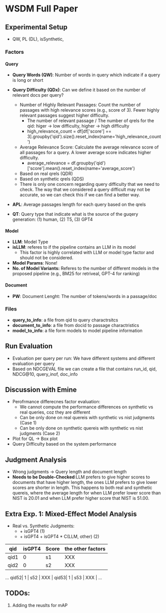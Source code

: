 # WSDM Full Paper

## Experimental Setup

- QW, PL (DL), isSynthetic, 

### Factors

#### Query
- __Query Words (QW)__: Number of words in query which indicate if a query is long or short

- __Query Difficulty (QDx)__: Can we define it based on the number of relevant docs per query?
    - Number of Highly Relevant Passages: Count the number of passages with high relevance scores (e.g., score of 3). Fewer highly relevant passages suggest higher difficulty. 
        - The number of relevant passage / The number of qrels for the qid: higer -> low difficulty, higher -> high difficulty
        - high_relevance_count = df[df['score'] == 3].groupby('qid').size().reset_index(name='high_relevance_count')
    - Average Relevance Score: Calculate the average relevance score of all passages for a query. A lower average score indicates higher difficulty.
        - average_relevance = df.groupby('qid')['score'].mean().reset_index(name='average_score')
    - Based on real qrels (QDR)
    - Based on synthetic qrels (QDS)
    - There is only one concern regarding query difficulty that we need to check. The way that we considered a query difficult may not be accurate, so we can check this if we can find a better way.

- __APL__: Average passages length for each query based on the qrels

- __QT__: Query type that indicate what is the source of the guqery generation: (1) human, (2) T5, (3) GPT4

#### Model
- __LLM__: Model Type
- __isLLM__: referes to if the pipeline contains an LLM in its model
    - This factor is highly correlated with LLM or model type factor and should not be considered.
- __Model Params__: None!
- __No. of Model Variants:__ Referes to the number of different models in the proposed pipeline (e.g., BM25 for retriveal, GPT-4 for ranking)

#### Document
- __PW__: Document Lenght: The number of tokens/words in a passage/doc

### Files
- __query_to_info__: a file from qid to query charactrsitcs
- __document_to_info__: a file from docid to passage charactristics
- __model_to_info__: a file form models to model pipeline information

## Run Evaluation

- Evaluation per query per run: We have different systems and different evaluation per query
- Based on NDCGEVAL file we can create a file that contains run_id, qid, NDCG@10, query_inof, doc_info

## Discussion with Emine
- Perofrmance differecnes factor evaluation:
    - We cannot compute the performance differences on synthetic vs real queries, coz they are different
    - Can be only done on real quereis with synthetic vs nist judgments (Case 1)
    - Can be only done on synthetic quereis with synthetic vs nist judgments (Case 2)
- Plot for QL -> Box plot
- Query Difficulty based on the system performance

## Judgment Analysis

- Wrong judgments -> Query length and document length
- __Needs to be Double-Checked__:LLM prefers to give higher scores to documents that have higher length, the ones LLM prefers to give lower scores are shorter in length. This happens to both real and synthetic quereis, where the average length for when LLM prefer lower score than NIST is 20.01 and when LLM prefer higher score that NIST is 51.00.

## Extra Exp. 1: Mixed-Effect Model Analysis

- Real vs. Synthetic Judgments:
    - \+ isGPT4 (1)
    - \+ isGPT4 \+ isGPT4 * C(LLM, other) (2)

qid | isGPT4 | Score | the other factors |
--- | ------ | ----- | ----------------- |
qid1|    0   |   s1  |         XXX       |
qid2|    0   |   s2  |         XXX       |
...
qid52|   1   |   s52 |         XXX       |
qid53|   1   |   s53 |         XXX       |
...

## TODOs:
1. Adding the reuslts for mAP